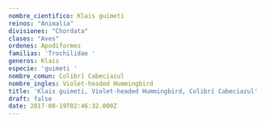 ```yaml
---
nombre_cientifico: Klais guimeti
reinos: "Animalia"
divisiones: "Chordata"
clases: "Aves"
ordenes: Apodiformes
familias: 'Trochilidae '
generos: Klais
especie: 'guimeti '
nombre_comun: Colibrí Cabeciazul
nombre_ingles: Violet-headed Hummingbird
title: 'Klais guimeti, Violet-headed Hummingbird, Colibrí Cabeciazul'
draft: false
date: 2017-08-19T02:46:32.000Z
---
```


